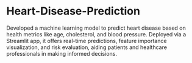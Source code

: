 # Heart-Disease-Prediction
Developed a machine learning model to predict heart disease based on health metrics like age, cholesterol, and blood pressure. Deployed via a Streamlit app, it offers real-time predictions, feature importance visualization, and risk evaluation, aiding patients and healthcare professionals in making informed decisions.
